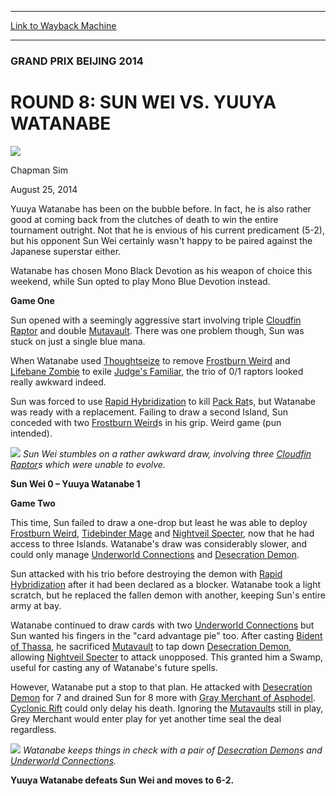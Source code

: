 
---
[Link to Wayback Machine](https://web.archive.org/web/20141031215057/http://magic.wizards.com/en/articles/archive/round-8-sun-wei-vs-yuuya-watanabe-2014-08-25)

[_metadata_:description]:- "Yuuya Watanabe has been on the bubble before. In fact, he is also rather good at coming back from the clutches of death to win the entire tournament outright. Not that he is envious of his current predicament (5-2), but his opponent Sun Wei certainly wasn't happy to be paired against the Japanese superstar either. Watanabe has chosen Mono Black Devotion as his weapon of choice this weekend, while Sun opted to play Mono Blue Devotion instead. Game One"
[_metadata_:generator]:- "Drupal 7 (http://drupal.org)"
[_metadata_:node]:- "262516"
[_metadata_:publish_date]:- "2014-08-25"
[_metadata_:source]:- "div-main"
[_metadata_:title]:- "ROUND 8: SUN WEI VS. YUUYA WATANABE"
[_metadata_:wayback_capture_timestamp]:- "2014-10-31 21:50:57"
[_metadata_:wayback_raw_url]:- "https://web.archive.org/web/20141031215057id_/http://magic.wizards.com/en/articles/archive/round-8-sun-wei-vs-yuuya-watanabe-2014-08-25"
[_metadata_:wayback_url]:- "http://magic.wizards.com/en/articles/archive/round-8-sun-wei-vs-yuuya-watanabe-2014-08-25"
---





### GRAND PRIX BEIJING 2014


ROUND 8: SUN WEI VS. YUUYA WATANABE
===================================



![](https://media.magic.wizards.com/styles/auth_small/public/images/person/chapman_icon_0.jpg)

Chapman Sim




August 25, 2014
 










Yuuya Watanabe has been on the bubble before. In fact, he is also rather good at coming back from the clutches of death to win the entire tournament outright. Not that he is envious of his current predicament (5-2), but his opponent Sun Wei certainly wasn't happy to be paired against the Japanese superstar either.


Watanabe has chosen Mono Black Devotion as his weapon of choice this weekend, while Sun opted to play Mono Blue Devotion instead.


**Game One**


Sun opened with a seemingly aggressive start involving triple [Cloudfin Raptor](http://gatherer.wizards.com/Pages/Card/Details.aspx?name=Cloudfin+Raptor) and double [Mutavault](http://gatherer.wizards.com/Pages/Card/Details.aspx?name=Mutavault). There was one problem though, Sun was stuck on just a single blue mana.


When Watanabe used [Thoughtseize](http://gatherer.wizards.com/Pages/Card/Details.aspx?name=Thoughtseize) to remove [Frostburn Weird](http://gatherer.wizards.com/Pages/Card/Details.aspx?name=Frostburn+Weird) and [Lifebane Zombie](http://gatherer.wizards.com/Pages/Card/Details.aspx?name=Lifebane+Zombie) to exile [Judge's Familiar](http://gatherer.wizards.com/Pages/Card/Details.aspx?name=Judge%27s+Familiar), the trio of 0/1 raptors looked really awkward indeed.


Sun was forced to use [Rapid Hybridization](http://gatherer.wizards.com/Pages/Card/Details.aspx?name=Rapid+Hybridization) to kill [Pack Rat](http://gatherer.wizards.com/Pages/Card/Details.aspx?name=Pack+Rat)s, but Watanabe was ready with a replacement. Failing to draw a second Island, Sun conceded with two [Frostburn Weird](http://gatherer.wizards.com/Pages/Card/Details.aspx?name=Frostburn+Weird)s in his grip. Weird game (pun intended).


![](https://media.wizards.com/images/magic/daily/events/2014/gpbei14/r8_wei.JPG)
*Sun Wei stumbles on a rather awkward draw, involving three [Cloudfin Raptor](http://gatherer.wizards.com/Pages/Card/Details.aspx?name=Cloudfin+Raptor)s which were unable to evolve.* 

**Sun Wei 0 – Yuuya Watanabe 1**



**Game Two**


This time, Sun failed to draw a one-drop but least he was able to deploy [Frostburn Weird](http://gatherer.wizards.com/Pages/Card/Details.aspx?name=Frostburn+Weird), [Tidebinder Mage](http://gatherer.wizards.com/Pages/Card/Details.aspx?name=Tidebinder+Mage) and [Nightveil Specter](http://gatherer.wizards.com/Pages/Card/Details.aspx?name=Nightveil+Specter), now that he had access to three Islands. Watanabe's draw was considerably slower, and could only manage [Underworld Connections](http://gatherer.wizards.com/Pages/Card/Details.aspx?name=Underworld+Connections) and [Desecration Demon](http://gatherer.wizards.com/Pages/Card/Details.aspx?name=Desecration+Demon).


Sun attacked with his trio before destroying the demon with [Rapid Hybridization](http://gatherer.wizards.com/Pages/Card/Details.aspx?name=Rapid+Hybridization) after it had been declared as a blocker. Watanabe took a light scratch, but he replaced the fallen demon with another, keeping Sun's entire army at bay.


Watanabe continued to draw cards with two [Underworld Connections](http://gatherer.wizards.com/Pages/Card/Details.aspx?name=Underworld+Connections) but Sun wanted his fingers in the "card advantage pie" too. After casting [Bident of Thassa](http://gatherer.wizards.com/Pages/Card/Details.aspx?name=Bident+of+Thassa), he sacrificed [Mutavault](http://gatherer.wizards.com/Pages/Card/Details.aspx?name=Mutavault) to tap down [Desecration Demon](http://gatherer.wizards.com/Pages/Card/Details.aspx?name=Desecration+Demon), allowing [Nightveil Specter](http://gatherer.wizards.com/Pages/Card/Details.aspx?name=Nightveil+Specter) to attack unopposed. This granted him a Swamp, useful for casting any of Watanabe's future spells.


However, Watanabe put a stop to that plan. He attacked with [Desecration Demon](http://gatherer.wizards.com/Pages/Card/Details.aspx?name=Desecration+Demon) for 7 and drained Sun for 8 more with [Gray Merchant of Asphodel](http://gatherer.wizards.com/Pages/Card/Details.aspx?name=Gray+Merchant+of+Asphodel). [Cyclonic Rift](http://gatherer.wizards.com/Pages/Card/Details.aspx?name=Cyclonic+Rift) could only delay his death. Ignoring the [Mutavault](http://gatherer.wizards.com/Pages/Card/Details.aspx?name=Mutavault)s still in play, Grey Merchant would enter play for yet another time seal the deal regardless.


![](https://media.wizards.com/images/magic/daily/events/2014/gpbei14/r8_watanabe.JPG)
*Watanabe keeps things in check with a pair of [Desecration Demon](http://gatherer.wizards.com/Pages/Card/Details.aspx?name=Desecration+Demon)s and [Underworld Connections](http://gatherer.wizards.com/Pages/Card/Details.aspx?name=Underworld+Connections).* 

**Yuuya Watanabe defeats Sun Wei and moves to 6-2.**









 
 




  







